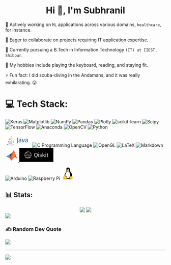 
<!--<h3 align="left">Languages and Tools:</h3>
<p align="left">
<a title="Java Language" href="https://www.java.com" target="_blank"> <img src="https://raw.githubusercontent.com/devicons/devicon/master/icons/java/java-original.svg" alt="java" width="40" height="40"/> </a> 
<a title="Linux OS" href="https://www.linux.org/" target="_blank"> <img src="https://raw.githubusercontent.com/devicons/devicon/master/icons/linux/linux-original.svg" alt="linux" width="40" height="40"/> </a> 
<a title="MATLAB" href="https://www.mathworks.com/" target="_blank"> <img src="https://github.com/devicons/devicon/blob/master/icons/matlab/matlab-original.svg" alt="matlab" width="40" height="40"/> </a> 
<a title="TensorFlow Framework" href="https://www.tensorflow.org" target="_blank"> <img src="https://www.vectorlogo.zone/logos/tensorflow/tensorflow-icon.svg" alt="tensorflow" width="40" height="40"/> </a> 
<a title="Qiskit Framework" href="https://commons.wikimedia.org/wiki/File:Qiskit-Logo.svg"><img width="40" alt="Qiskit-Logo" src="https://github.com/simple-icons/simple-icons/blob/7746c05122cef5cc2b0510b85a41387e27589d16/icons/qiskit.svg?plain=1"></a>-->



<h1 align="center">Hi 👋, I'm Subhranil</h1>

<!--# 💫 About Me:) -->
🔭 Actively working on `ML` applications across various domains, `healthcare`, for instance.

👯 Eager to collaborate on projects requiring IT application expertise.

🌱 Currently pursuing a B.Tech in Information Technology `(IT) at IIEST, Shibpur`.

💬 My hobbies include playing the keyboard, reading, and staying fit.

⚡ Fun fact: I did scuba-diving in the Andamans, and it was really exhilarating. 😜

<!--🌐 Connect with me: [![LinkedIn](https://img.shields.io/badge/LinkedIn-%230077B5.svg?logo=linkedin&logoColor=white)](https://linkedin.com/in/subhranil-nandy) -->

# 💻 Tech Stack:
![Keras](https://img.shields.io/badge/Keras-%23D00000.svg?style=for-the-badge&logo=Keras&logoColor=white) ![Matplotlib](https://img.shields.io/badge/Matplotlib-%23ffffff.svg?style=for-the-badge&logo=Matplotlib&logoColor=black) ![NumPy](https://img.shields.io/badge/numpy-%23013243.svg?style=for-the-badge&logo=numpy&logoColor=white) ![Pandas](https://img.shields.io/badge/pandas-%23150458.svg?style=for-the-badge&logo=pandas&logoColor=white) ![Plotly](https://img.shields.io/badge/Plotly-%233F4F75.svg?style=for-the-badge&logo=plotly&logoColor=white) ![scikit-learn](https://img.shields.io/badge/scikit--learn-%23F7931E.svg?style=for-the-badge&logo=scikit-learn&logoColor=white) ![Scipy](https://img.shields.io/badge/SciPy-%230C55A5.svg?style=for-the-badge&logo=scipy&logoColor=%white) ![TensorFlow](https://img.shields.io/badge/TensorFlow-%23FF6F00.svg?style=for-the-badge&logo=TensorFlow&logoColor=white) ![Anaconda](https://img.shields.io/badge/Anaconda-%2344A833.svg?style=for-the-badge&logo=anaconda&logoColor=white) ![OpenCV](https://img.shields.io/badge/opencv-%23white.svg?style=for-the-badge&logo=opencv&logoColor=white) ![Python](https://img.shields.io/badge/python-3670A0?style=for-the-badge&logo=python&logoColor=ffdd54)
  
<img src="https://github.com/Subhranil2004/Subhranil2004/blob/4d9bb55cd1441e6d2723483ad40e710f3dff09fb/icons/java-ar21.svg" alt="Java" height="40"/> <img height="35" alt="C Programming Language" src="https://upload.wikimedia.org/wikipedia/commons/thumb/1/18/C_Programming_Language.svg/256px-C_Programming_Language.svg.png"> ![OpenGL](https://img.shields.io/badge/OpenGL-%23FFFFFF.svg?style=for-the-badge&logo=opengl)   ![LaTeX](https://img.shields.io/badge/latex-%23008080.svg?style=for-the-badge&logo=latex&logoColor=white) ![Markdown](https://img.shields.io/badge/markdown-%23000000.svg?style=for-the-badge&logo=markdown&logoColor=white) 
<a title="MATLAB" href="https://www.mathworks.com/" target="_blank"> <img src="https://github.com/devicons/devicon/blob/master/icons/matlab/matlab-original.svg" alt="matlab" width="40" height="40"/> </a> 
<img src="https://github.com/Subhranil2004/Subhranil2004/blob/4d9bb55cd1441e6d2723483ad40e710f3dff09fb/icons/qiskit.png" alt="Qiskit" height="44" />  
   
   ![Arduino](https://img.shields.io/badge/-Arduino-00979D?style=for-the-badge&logo=Arduino&logoColor=white) ![Raspberry Pi](https://img.shields.io/badge/-RaspberryPi-C51A4A?style=for-the-badge&logo=Raspberry-Pi) <a title="Linux OS" href="https://www.linux.org/" target="_blank"> <img src="https://raw.githubusercontent.com/devicons/devicon/master/icons/linux/linux-original.svg" alt="linux" width="40" height="40"/> </a> 
   


## 📊 Stats:

<p align="center">
  <img src="https://github-readme-stats.vercel.app/api?username=Subhranil2004&theme=github_dark&hide_border=false&include_all_commits=false&count_private=true" height="195"/>
  <img src="https://github-readme-stats.vercel.app/api/top-langs/?username=Subhranil2004&theme=github_dark&hide_border=false&include_all_commits=true&count_private=true&layout=compact" height="195"/>
  <br>
  <img src="https://github-readme-streak-stats.herokuapp.com/?user=Subhranil2004&theme=github_dark&hide_border=false" style="display: block; margin: 0 auto;"/>
  
</p>


<!--
## 🏆 GitHub Trophies
![](https://github-profile-trophy.vercel.app/?username=Subhranil2004&theme=tokyonight&no-frame=false&no-bg=false&margin-w=4)
-->


### ✍️ Random Dev Quote
![](https://quotes-github-readme.vercel.app/api?type=horizontal&theme=radical)

---
![](https://visitcount.itsvg.in/api?id=Subhranil2004&icon=10&color=1)

